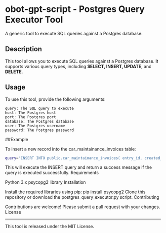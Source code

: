 # obot-gpt-script - Postgres Query Executor Tool

A generic tool to execute SQL queries against a Postgres database.

## Description

This tool allows you to execute SQL queries against a Postgres database. It supports various query types, including **SELECT, INSERT, UPDATE**, and **DELETE**.

## Usage

To use this tool, provide the following arguments:
```
query: The SQL query to execute
host: The Postgres host
port: The Postgres port
database: The Postgres database
user: The Postgres username
password: The Postgres password
```

##Example

To insert a new record into the car_maintainance_invoices table:

```Bash
query="INSERT INTO public.car_maintainance_invoices( entry_id, created_date, comment, invoice_content) VALUES (DEFAULT, DEFAULT, DEFAULT,'{ \"service_receipt\": { \"invoice_number\": \"J-0046\"} }');" host='127.0.0.1' port='5432' database='obotdemo' user='postgres' password='fortune2' python postgres_query_executor.py
```

This will execute the INSERT query and return a success message if the query is executed successfully.
Requirements

Python 3.x
psycopg2 library
Installation

Install the required libraries using pip: pip install psycopg2
Clone this repository or download the postgres_query_executor.py script.
Contributing

Contributions are welcome! Please submit a pull request with your changes.
License

---
This tool is released under the MIT License.

